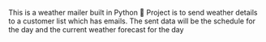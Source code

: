This is a weather mailer built in Python :snake: Project is to send weather details to a customer list which has emails. The sent data will be the schedule for the day and the current weather forecast for the day
